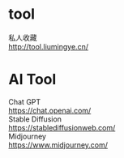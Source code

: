 # tool
私人收藏  
http://tool.liumingye.cn/

# AI Tool
Chat GPT  
https://chat.openai.com/  
Stable Diffusion  
https://stablediffusionweb.com/  
Midjourney  
https://www.midjourney.com/  
